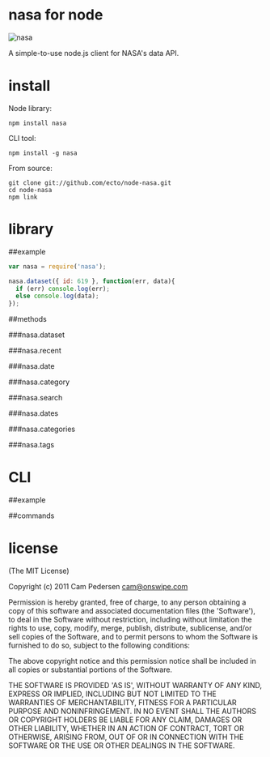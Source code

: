 # nasa for node

![nasa](http://i.imgur.com/wyl1S.jpg)

A simple-to-use node.js client for NASA's data API.

# install

Node library:

    npm install nasa

CLI tool:

    npm install -g nasa

From source:

    git clone git://github.com/ecto/node-nasa.git 
    cd node-nasa
    npm link

# library

##example

````javascript
var nasa = require('nasa');

nasa.dataset({ id: 619 }, function(err, data){
  if (err) console.log(err);
  else console.log(data);
});
````

##methods

###nasa.dataset


###nasa.recent

###nasa.date

###nasa.category

###nasa.search


###nasa.dates

###nasa.categories

###nasa.tags

# CLI

##example

##commands

# license

(The MIT License)

Copyright (c) 2011 Cam Pedersen <cam@onswipe.com>

Permission is hereby granted, free of charge, to any person obtaining a copy of this software and associated documentation files (the 'Software'), to deal in the Software without restriction, including without limitation the rights to use, copy, modify, merge, publish, distribute, sublicense, and/or sell copies of the Software, and to permit persons to whom the Software is furnished to do so, subject to the following conditions:

The above copyright notice and this permission notice shall be included in all copies or substantial portions of the Software.

THE SOFTWARE IS PROVIDED 'AS IS', WITHOUT WARRANTY OF ANY KIND, EXPRESS OR IMPLIED, INCLUDING BUT NOT LIMITED TO THE WARRANTIES OF MERCHANTABILITY, FITNESS FOR A PARTICULAR PURPOSE AND NONINFRINGEMENT. IN NO EVENT SHALL THE AUTHORS OR COPYRIGHT HOLDERS BE LIABLE FOR ANY CLAIM, DAMAGES OR OTHER LIABILITY, WHETHER IN AN ACTION OF CONTRACT, TORT OR OTHERWISE, ARISING FROM, OUT OF OR IN CONNECTION WITH THE SOFTWARE OR THE USE OR OTHER DEALINGS IN THE SOFTWARE.

